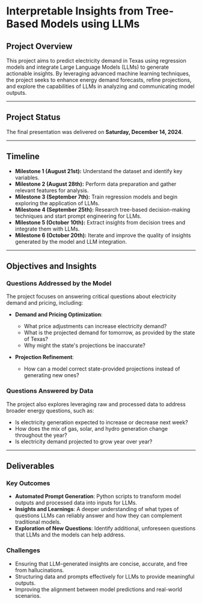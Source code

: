 # Interpretable Insights from Tree-Based Models using LLMs

## Project Overview

This project aims to predict electricity demand in Texas using regression models and integrate Large Language Models (LLMs) to generate actionable insights. By leveraging advanced machine learning techniques, the project seeks to enhance energy demand forecasts, refine projections, and explore the capabilities of LLMs in analyzing and communicating model outputs.

---

## Project Status

The final presentation was delivered on **Saturday, December 14, 2024**.

---

## Timeline

- **Milestone 1 (August 21st):** Understand the dataset and identify key variables.
- **Milestone 2 (August 28th):** Perform data preparation and gather relevant features for analysis.
- **Milestone 3 (September 7th):** Train regression models and begin exploring the application of LLMs.
- **Milestone 4 (September 25th):** Research tree-based decision-making techniques and start prompt engineering for LLMs.
- **Milestone 5 (October 10th):** Extract insights from decision trees and integrate them with LLMs.
- **Milestone 6 (October 20th):** Iterate and improve the quality of insights generated by the model and LLM integration.

---

## Objectives and Insights

### Questions Addressed by the Model

The project focuses on answering critical questions about electricity demand and pricing, including:

- **Demand and Pricing Optimization**:
  - What price adjustments can increase electricity demand?
  - What is the projected demand for tomorrow, as provided by the state of Texas?
  - Why might the state's projections be inaccurate?

- **Projection Refinement**:
  - How can a model correct state-provided projections instead of generating new ones?

### Questions Answered by Data

The project also explores leveraging raw and processed data to address broader energy questions, such as:

- Is electricity generation expected to increase or decrease next week?
- How does the mix of gas, solar, and hydro generation change throughout the year?
- Is electricity demand projected to grow year over year?

---

## Deliverables

### Key Outcomes

- **Automated Prompt Generation**: Python scripts to transform model outputs and processed data into inputs for LLMs.
- **Insights and Learnings**: A deeper understanding of what types of questions LLMs can reliably answer and how they can complement traditional models.
- **Exploration of New Questions**: Identify additional, unforeseen questions that LLMs and the models can help address.

### Challenges

- Ensuring that LLM-generated insights are concise, accurate, and free from hallucinations.
- Structuring data and prompts effectively for LLMs to provide meaningful outputs.
- Improving the alignment between model predictions and real-world scenarios.
